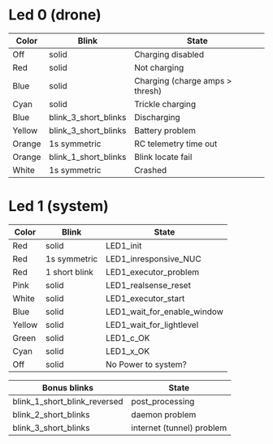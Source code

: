 # Led 0 (drone)

| Color                 | Blink                       | State                           |
| --------------------- | --------------------------- | --------------------------------|
| Off                   | solid                       | Charging disabled               |
| Red                   | solid                       | Not charging                    |
| Blue                  | solid                       | Charging (charge amps > thresh) |
| Cyan                  | solid                       | Trickle charging                |
| Blue                  | blink_3_short_blinks        | Discharging                     |
| Yellow                | blink_3_short_blinks        | Battery problem                 |
| Orange                | 1s symmetric                | RC telemetry time out           |
| Orange                | blink_1_short_blinks        | Blink locate fail               |
| White                 | 1s symmetric                | Crashed                         |


# Led 1 (system)

| Color                 | Blink         | State                         |
| --------------------- | ------------- | ----------------------------- |
| Red                   | solid         | LED1_init                     |
| Red                   | 1s symmetric  | LED1_inresponsive_NUC         |
| Red                   | 1 short blink | LED1_executor_problem         |
| Pink                  | solid         | LED1_realsense_reset          |
| White                 | solid         | LED1_executor_start           |
| Blue                  | solid         | LED1_wait_for_enable_window   |
| Yellow                | solid         | LED1_wait_for_lightlevel      |
| Green                 | solid         | LED1_c_OK                     |
| Cyan                  | solid         | LED1_x_OK                     |
| Off                   | solid         | No Power to system?           |


| Bonus blinks                  | State                         |
| ----------------------------- | ----------------------------- |
| blink_1_short_blink_reversed  | post_processing               |
| blink_2_short_blinks          | daemon problem                |
| blink_3_short_blinks          | internet (tunnel) problem     |
